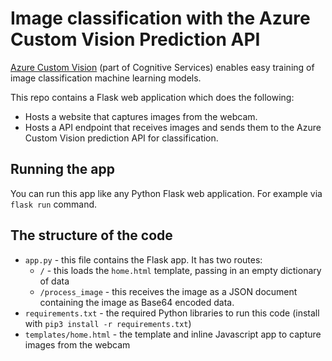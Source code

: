 # Image classification with the Azure Custom Vision Prediction API

[Azure Custom Vision](https://docs.microsoft.com/azure/cognitive-services/custom-vision-service/home?WT.mc_id=python-0000-beverst) (part of Cognitive Services) enables easy training of image classification machine learning models.


This repo contains a Flask web application which does the following:
- Hosts a website that captures images from the webcam.
- Hosts a API endpoint that receives images and sends them to the Azure Custom Vision prediction API for classification.

## Running the app

You can run this app like any Python Flask web application. For example via `flask run` command.

## The structure of the code

* `app.py` - this file contains the Flask app. It has two routes:
  * `/` - this loads the `home.html` template, passing in an empty dictionary of data
  * `/process_image` - this receives the image as a JSON document containing the image as Base64 encoded data.
* `requirements.txt` - the required Python libraries to run this code (install with `pip3 install -r requirements.txt`)
* `templates/home.html` - the template and inline Javascript app to capture images from the webcam

